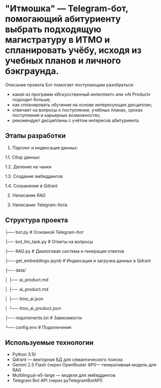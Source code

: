 # "Итмошка" — Telegram-бот, помогающий абитуриенту выбрать подходящую магистратуру в ИТМО и спланировать учёбу, исходя из учебных планов и личного бэкграунда.

Описание проекта
Бот помогает поступающим разобраться:
- какая из программ «Искусственный интеллект» или «AI Product» подходит больше;
- как спланировать обучение на основе интересующих дисциплин;
- отвечает на вопросы о поступлении, учебных планах, сроках поступления и карьерных возможностях;
- рекомендует дисциплины с учётом интересов абитуриента.


## Этапы разработки
1. Парсинг и индексация данных:

1.1. Сбор данных

1.2. Деление на чанки

1.3. Создание эмбеддингов

1.4. Сохранение в Qdrant

2. Написание RAG

3. Написание Telegram-бота

## Структура проекта

├── bot.py                    # Основной Telegram-бот

├── bot_llm_task.py           # Ответы на вопросы

├── RAG.py                    # Диалоговая система и генерация ответов

├── get_embeddings.ipynb      # Индексация и загрузка данных в Qdrant

├── data/

│   ├── ai_product.md

│   ├── ai_product.md

│   ├── itmo_ai.json

│   └── itmo_ai_product.json

├── requirements.txt          # Зависимости

└── config.env                # Подключения

## Используемые технологии

- Python 3.10
- Qdrant — векторная БД для семантического поиска
- Gemini 2.5 Flash (через OpenRouter API)— генеративная модель для RAG
-  Multilingual-e5-large — модели для эмбеддингов
- Telegram Bot API (через pyTelegramBotAPI)
